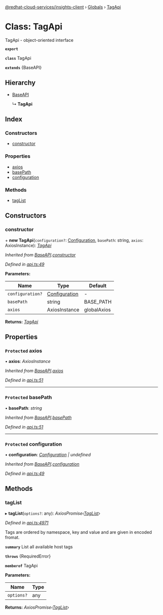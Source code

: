 [@redhat-cloud-services/insights-client](../README.md) › [Globals](../globals.md) › [TagApi](tagapi.md)

# Class: TagApi

TagApi - object-oriented interface

**`export`** 

**`class`** TagApi

**`extends`** {BaseAPI}

## Hierarchy

* [BaseAPI](baseapi.md)

  ↳ **TagApi**

## Index

### Constructors

* [constructor](tagapi.md#constructor)

### Properties

* [axios](tagapi.md#protected-axios)
* [basePath](tagapi.md#protected-basepath)
* [configuration](tagapi.md#protected-configuration)

### Methods

* [tagList](tagapi.md#taglist)

## Constructors

###  constructor

\+ **new TagApi**(`configuration?`: [Configuration](configuration.md), `basePath`: string, `axios`: AxiosInstance): *[TagApi](tagapi.md)*

*Inherited from [BaseAPI](baseapi.md).[constructor](baseapi.md#constructor)*

*Defined in [api.ts:49](https://github.com/RedHatInsights/javascript-clients/blob/master/packages/insights/api.ts#L49)*

**Parameters:**

Name | Type | Default |
------ | ------ | ------ |
`configuration?` | [Configuration](configuration.md) | - |
`basePath` | string |  BASE_PATH |
`axios` | AxiosInstance |  globalAxios |

**Returns:** *[TagApi](tagapi.md)*

## Properties

### `Protected` axios

• **axios**: *AxiosInstance*

*Inherited from [BaseAPI](baseapi.md).[axios](baseapi.md#protected-axios)*

*Defined in [api.ts:51](https://github.com/RedHatInsights/javascript-clients/blob/master/packages/insights/api.ts#L51)*

___

### `Protected` basePath

• **basePath**: *string*

*Inherited from [BaseAPI](baseapi.md).[basePath](baseapi.md#protected-basepath)*

*Defined in [api.ts:51](https://github.com/RedHatInsights/javascript-clients/blob/master/packages/insights/api.ts#L51)*

___

### `Protected` configuration

• **configuration**: *[Configuration](configuration.md) | undefined*

*Inherited from [BaseAPI](baseapi.md).[configuration](baseapi.md#protected-configuration)*

*Defined in [api.ts:49](https://github.com/RedHatInsights/javascript-clients/blob/master/packages/insights/api.ts#L49)*

## Methods

###  tagList

▸ **tagList**(`options?`: any): *AxiosPromise‹[TagList](../interfaces/taglist.md)›*

*Defined in [api.ts:4971](https://github.com/RedHatInsights/javascript-clients/blob/master/packages/insights/api.ts#L4971)*

Tags are ordered by namespace, key and value and are given in encoded fromat.

**`summary`** List all available host tags

**`throws`** {RequiredError}

**`memberof`** TagApi

**Parameters:**

Name | Type |
------ | ------ |
`options?` | any |

**Returns:** *AxiosPromise‹[TagList](../interfaces/taglist.md)›*
